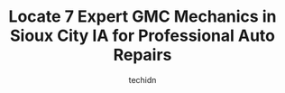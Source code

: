 ---
layout: ampstory
image: https://images.unsplash.com/photo-1579124688690-5476c5d01fde?ixlib=rb-4.0.3&ixid=MnwxMjA3fDB8MHxwaG90by1wYWdlfHx8fGVufDB8fHx8&auto=format&fit=crop&w=640&h=853&q=80
author: techidn
featured: false
description: Trust your vehicles maintenance and repairs to the 7 best GMC Mechanic in Sioux City IA, USA. With their extensive experience, cutting-edge technology, and commitment to customer satisfacti
title: Locate 7 Expert GMC Mechanics in Sioux City IA for Professional Auto Repairs
cover:
   title: Locate 7 Expert GMC Mechanics in Sioux City IA for Professional Auto Repairs
   subtitle: Rickpate
   background: https://images.unsplash.com/photo-1579124688690-5476c5d01fde?ixlib=rb-4.0.3&ixid=MnwxMjA3fDB8MHxwaG90by1wYWdlfHx8fGVufDB8fHx8&auto=format&fit=crop&w=640&h=853&q=80

pages: 
 - layout: thirds
   top: <h1>#1 Tires Tires Tires</h1>
   bottom: "<p>I am beyond happy with Tires Tires Tires. We have used them for years and they never disappoint! This last time my vehicle started acting up and couldnt be driven. And t</p>"
   background: https://www.knot35.com/toplist/wp-content/uploads/2023/06/best-gmc-mechanic-1-in-sioux-city-ia-1685835619.jpeg
   backgroundblur: true
 - layout: thirds
   top: <h1>#2 Billion Auto - Buick GMC in Sioux City</h1>
   bottom: "<p>4300 Southgate Dr, Sioux City, IA 51106, United States</p>"
   background: https://www.knot35.com/toplist/wp-content/uploads/2023/06/best-gmc-mechanic-2-in-sioux-city-ia-1685835619.jpeg
   cta:
      link: https://www.knot35.com/toplist/locate-7-expert-gmc-mechanics-in-sioux-city-ia-for-professional-auto-repairs/
      text: Locate 7 Expert GMC Mechanics in Sioux City IA for Professional Auto Repairs
 - layout: thirds
   top: <h1>#3 Billion Auto - Kia in Sioux City</h1>
   bottom: "<p>3701 Singing Hills Blvd, Sioux City, IA 51106, United States</p>"
   background: https://www.knot35.com/toplist/wp-content/uploads/2023/06/best-gmc-mechanic-3-in-sioux-city-ia-1685835620.jpeg
   cta:
      link: https://www.knot35.com/toplist/locate-7-expert-gmc-mechanics-in-sioux-city-ia-for-professional-auto-repairs/
      text: Locate 7 Expert GMC Mechanics in Sioux City IA for Professional Auto Repairs
 - layout: thirds
   top: <h1>#4 Ideal Wheels</h1>
   bottom: "<p>1901 6th St, Sioux City, IA 51101, United States</p>"
   background: https://images.unsplash.com/photo-1580610447943-1bfbef5efe07?ixlib=rb-4.0.3&ixid=MnwxMjA3fDB8MHxwaG90by1wYWdlfHx8fGVufDB8fHx8&auto=format&fit=crop&w=640&h=853&q=80
   cta:
      link: https://www.knot35.com/toplist/locate-7-expert-gmc-mechanics-in-sioux-city-ia-for-professional-auto-repairs/
      text: Locate 7 Expert GMC Mechanics in Sioux City IA for Professional Auto Repairs
 - layout: thirds
   top: <h1>#5 Zenk Auto And Repair</h1>
   bottom: "<p>2101 4th St, Sioux City, IA 51101, United States</p>"
   background: https://images.unsplash.com/photo-1536745287225-21d689278fd1?ixlib=rb-4.0.3&ixid=MnwxMjA3fDB8MHxwaG90by1wYWdlfHx8fGVufDB8fHx8&auto=format&fit=crop&w=640&h=853&q=80
   cta:
      link: https://www.knot35.com/toplist/locate-7-expert-gmc-mechanics-in-sioux-city-ia-for-professional-auto-repairs/
      text: Locate 7 Expert GMC Mechanics in Sioux City IA for Professional Auto Repairs
 - layout: thirds
   top: <h1>#6 Certified Auto Repair</h1>
   bottom: "<p>2420 Dace Ave, Sioux City, IA 51106, United States</p>"
   background: https://images.unsplash.com/photo-1615749413727-825b59a857b5?ixlib=rb-4.0.3&ixid=MnwxMjA3fDB8MHxwaG90by1wYWdlfHx8fGVufDB8fHx8&auto=format&fit=crop&w=640&h=853&q=80
   cta:
      link: https://www.knot35.com/toplist/locate-7-expert-gmc-mechanics-in-sioux-city-ia-for-professional-auto-repairs/
      text: Locate 7 Expert GMC Mechanics in Sioux City IA for Professional Auto Repairs
 - layout: thirds
   top: <h1>#7 Macs Auto Repair</h1>
   bottom: "<p>1002 5th St, Sioux City, IA 51101, United States</p>"
   background: https://images.unsplash.com/photo-1534312527009-56c7016453e6?ixlib=rb-4.0.3&ixid=MnwxMjA3fDB8MHxwaG90by1wYWdlfHx8fGVufDB8fHx8&auto=format&fit=crop&w=640&h=853&q=80
   cta:
      link: https://www.knot35.com/toplist/locate-7-expert-gmc-mechanics-in-sioux-city-ia-for-professional-auto-repairs/
      text: Locate 7 Expert GMC Mechanics in Sioux City IA for Professional Auto Repairs
 - layout: thirds
   middle: Continue reading...
   background: https://images.unsplash.com/photo-1620421680010-0766ff230392?ixlib=rb-4.0.3&ixid=MnwxMjA3fDB8MHxwaG90by1wYWdlfHx8fGVufDB8fHx8&auto=format&fit=crop&w=640&h=853&q=80
   cta:
      link: https://www.knot35.com/toplist/locate-7-expert-gmc-mechanics-in-sioux-city-ia-for-professional-auto-repairs/
      text: Locate 7 Expert GMC Mechanics in Sioux City IA for Professional Auto Repairs
      
---